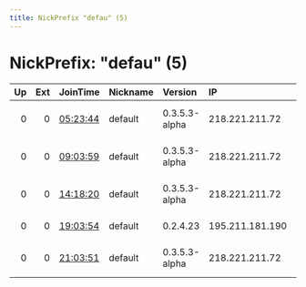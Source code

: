 ```yaml
---
title: NickPrefix "defau" (5)
---
```


# NickPrefix: "defau" (5)

|   Up |   Ext | JoinTime                                                                                            | Nickname   | Version       | IP              | AS                               | CC   |   ORp |   Dirp | OS      | Contact   |   eFamMembers |
|-----:|------:|:----------------------------------------------------------------------------------------------------|:-----------|:--------------|:----------------|:---------------------------------|:-----|------:|-------:|:--------|:----------|--------------:|
|    0 |     0 | [05:23:44](https://metrics.torproject.org/rs.html#details/D1BA4AFE048F2D931A3F2BAA8D46AC2680D7F208) | default    | 0.3.5.3-alpha | 218.221.211.72  | So-net Entertainment Corporation | jp   | 42958 |      0 | Windows | None      |             1 |
|    0 |     0 | [09:03:59](https://metrics.torproject.org/rs.html#details/05797C91AB76B70DA06682003174772D589B31A9) | default    | 0.3.5.3-alpha | 218.221.211.72  | So-net Entertainment Corporation | jp   | 42958 |      0 | Windows | None      |             1 |
|    0 |     0 | [14:18:20](https://metrics.torproject.org/rs.html#details/A20C00F5EC67807173A783B333264D1AB1C4C51E) | default    | 0.3.5.3-alpha | 218.221.211.72  | So-net Entertainment Corporation | jp   | 42958 |      0 | Windows | None      |             1 |
|    0 |     0 | [19:03:54](https://metrics.torproject.org/rs.html#details/D44F44DA4EDA6A9DDDD139BC90FF7E85BA0F8496) | default    | 0.2.4.23      | 195.211.181.190 | Net Television Ltd               | uz   |   443 |   9030 | Windows | None      |             1 |
|    0 |     0 | [21:03:51](https://metrics.torproject.org/rs.html#details/CC60DD2FC17BFD55AB514D0A49D8F6A7D96C829E) | default    | 0.3.5.3-alpha | 218.221.211.72  | So-net Entertainment Corporation | jp   | 42958 |      0 | Windows | None      |             1 |
